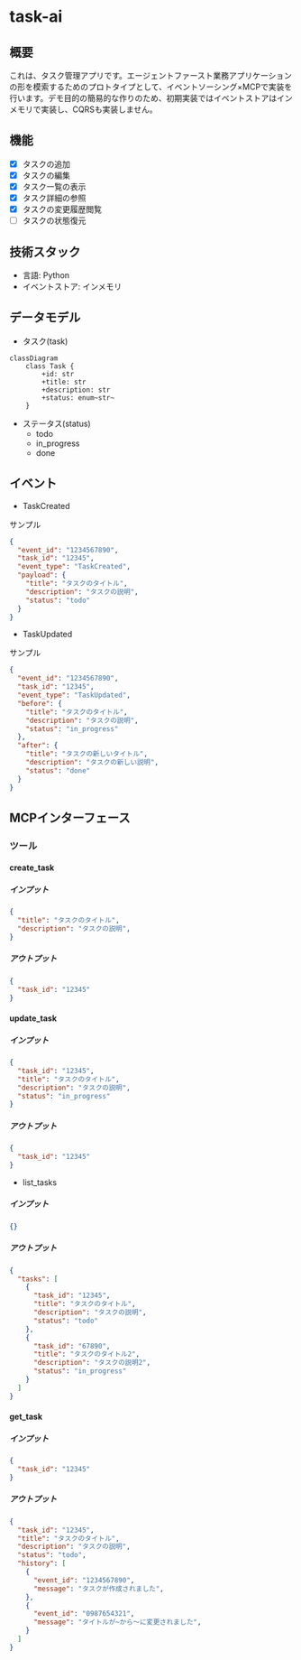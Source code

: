 # task-ai

## 概要

これは、タスク管理アプリです。エージェントファースト業務アプリケーションの形を模索するためのプロトタイプとして、イベントソーシング×MCPで実装を行います。デモ目的の簡易的な作りのため、初期実装ではイベントストアはインメモリで実装し、CQRSも実装しません。

## 機能

- [x] タスクの追加
- [x] タスクの編集
- [x] タスク一覧の表示
- [x] タスク詳細の参照
- [x] タスクの変更履歴閲覧
- [ ] タスクの状態復元

## 技術スタック

- 言語: Python
- イベントストア: インメモリ

## データモデル

- タスク(task)

```mermaid
classDiagram
    class Task {
        +id: str
        +title: str
        +description: str
        +status: enum~str~
    }
```

- ステータス(status)
  - todo
  - in_progress
  - done

## イベント

- TaskCreated

サンプル
```json
{
  "event_id": "1234567890",
  "task_id": "12345",
  "event_type": "TaskCreated",
  "payload": {
    "title": "タスクのタイトル",
    "description": "タスクの説明",
    "status": "todo"
  }
}
```

- TaskUpdated

サンプル
```json
{
  "event_id": "1234567890",
  "task_id": "12345",
  "event_type": "TaskUpdated",
  "before": {
    "title": "タスクのタイトル",
    "description": "タスクの説明",
    "status": "in_progress"
  },
  "after": {
    "title": "タスクの新しいタイトル",
    "description": "タスクの新しい説明",
    "status": "done"
  }
}
```

## MCPインターフェース

### ツール

#### create_task

##### インプット
```json
{
  "title": "タスクのタイトル",
  "description": "タスクの説明",
}
```

##### アウトプット
```json
{
  "task_id": "12345"
}
```

#### update_task

##### インプット
```json
{
  "task_id": "12345",
  "title": "タスクのタイトル",
  "description": "タスクの説明",
  "status": "in_progress"
}
```
##### アウトプット
```json
{
  "task_id": "12345"
}
```

- list_tasks

##### インプット
```json
{}
```

##### アウトプット

```json
{
  "tasks": [
    {
      "task_id": "12345",
      "title": "タスクのタイトル",
      "description": "タスクの説明",
      "status": "todo"
    },
    {
      "task_id": "67890",
      "title": "タスクのタイトル2",
      "description": "タスクの説明2",
      "status": "in_progress"
    }
  ]
}
```

#### get_task

##### インプット
```json
{
  "task_id": "12345"
}
```

##### アウトプット
```json
{
  "task_id": "12345",
  "title": "タスクのタイトル",
  "description": "タスクの説明",
  "status": "todo",
  "history": [
    {
      "event_id": "1234567890",
      "message": "タスクが作成されました",
    },
    {
      "event_id": "0987654321",
      "message": "タイトルが~から〜に変更されました",
    }
  ]
}
```
